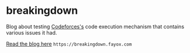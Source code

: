 # breakingdown
Blog about testing [Codeforces's](https://www.codeforces.com/) code execution mechanism that contains various issues it had.

[Read the blog here](https://breakingdown.fayox.com)
``https://breakingdown.fayox.com``
